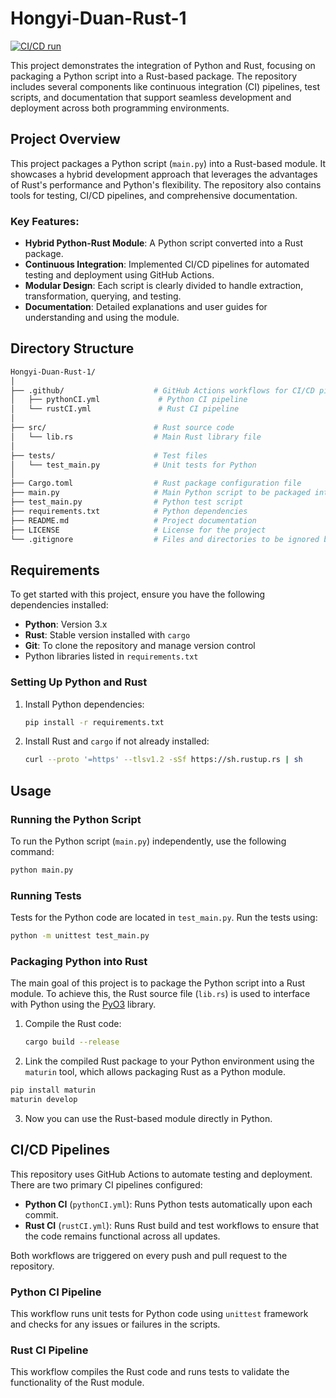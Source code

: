 # Hongyi-Duan-Rust-1

[![CI/CD run](https://github.com/nogibjj/Hongyi-Duan-Mini-Project-1/actions/workflows/hello.yml/badge.svg)](https://github.com/nogibjj/Hongyi-Duan-Mini-Project-1/actions/workflows/hello.yml)

This project demonstrates the integration of Python and Rust, focusing on packaging a Python script into a Rust-based package. The repository includes several components like continuous integration (CI) pipelines, test scripts, and documentation that support seamless development and deployment across both programming environments.

## Project Overview

This project packages a Python script (`main.py`) into a Rust-based module. It showcases a hybrid development approach that leverages the advantages of Rust's performance and Python's flexibility. The repository also contains tools for testing, CI/CD pipelines, and comprehensive documentation.

### Key Features:
- **Hybrid Python-Rust Module**: A Python script converted into a Rust package.
- **Continuous Integration**: Implemented CI/CD pipelines for automated testing and deployment using GitHub Actions.
- **Modular Design**: Each script is clearly divided to handle extraction, transformation, querying, and testing.
- **Documentation**: Detailed explanations and user guides for understanding and using the module.
  
## Directory Structure

```bash
Hongyi-Duan-Rust-1/
│
├── .github/                    # GitHub Actions workflows for CI/CD pipelines
│   ├── pythonCI.yml             # Python CI pipeline
│   └── rustCI.yml               # Rust CI pipeline
│
├── src/                        # Rust source code
│   └── lib.rs                  # Main Rust library file
│
├── tests/                      # Test files
│   └── test_main.py            # Unit tests for Python
│
├── Cargo.toml                  # Rust package configuration file
├── main.py                     # Main Python script to be packaged into Rust
├── test_main.py                # Python test script
├── requirements.txt            # Python dependencies
├── README.md                   # Project documentation
├── LICENSE                     # License for the project
└── .gitignore                  # Files and directories to be ignored by Git
```

## Requirements

To get started with this project, ensure you have the following dependencies installed:

- **Python**: Version 3.x
- **Rust**: Stable version installed with `cargo`
- **Git**: To clone the repository and manage version control
- Python libraries listed in `requirements.txt`

### Setting Up Python and Rust

1. Install Python dependencies:
    ```bash
    pip install -r requirements.txt
    ```

2. Install Rust and `cargo` if not already installed:
    ```bash
    curl --proto '=https' --tlsv1.2 -sSf https://sh.rustup.rs | sh
    ```

## Usage

### Running the Python Script

To run the Python script (`main.py`) independently, use the following command:

```bash
python main.py
```

### Running Tests

Tests for the Python code are located in `test_main.py`. Run the tests using:

```bash
python -m unittest test_main.py
```

### Packaging Python into Rust

The main goal of this project is to package the Python script into a Rust module. To achieve this, the Rust source file (`lib.rs`) is used to interface with Python using the [PyO3](https://github.com/PyO3/pyo3) library.

1. Compile the Rust code:
    ```bash
    cargo build --release
    ```

2. Link the compiled Rust package to your Python environment using the `maturin` tool, which allows packaging Rust as a Python module.

```bash
pip install maturin
maturin develop
```

3. Now you can use the Rust-based module directly in Python.

## CI/CD Pipelines

This repository uses GitHub Actions to automate testing and deployment. There are two primary CI pipelines configured:

- **Python CI** (`pythonCI.yml`): Runs Python tests automatically upon each commit.
- **Rust CI** (`rustCI.yml`): Runs Rust build and test workflows to ensure that the code remains functional across all updates.

Both workflows are triggered on every push and pull request to the repository.

### Python CI Pipeline

This workflow runs unit tests for Python code using `unittest` framework and checks for any issues or failures in the scripts.

### Rust CI Pipeline

This workflow compiles the Rust code and runs tests to validate the functionality of the Rust module.
